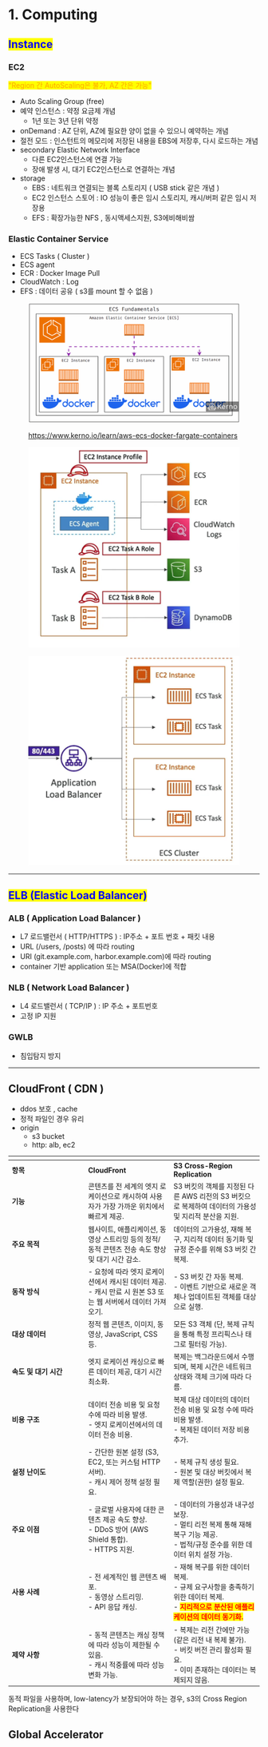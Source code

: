 # 1. Computing

## <mark style="color:blue;">Instance</mark>

### EC2

<mark style="color:orange;">"Region 간 AutoScaling은 불가, AZ 간은 가능"</mark>

* Auto Scaling Group (free)
* 예약 인스턴스 : 약정 요금제 개념&#x20;
  * 1년 또는 3년 단위 약정
* onDemand : AZ 단위, AZ에 필요한 양이 없을 수 있으니 예약하는 개념
* 절전 모드 : 인스턴트의 메모리에 저장된 내용을 EBS에 저장후, 다시 로드하는 개념
* secondary Elastic Network Interface
  * 다른 EC2인스턴스에 연결 가능
  * 장애 발생 시, 대기 EC2인스턴스로 연결하는 개념
* storage
  * EBS : 네트워크 연결되는 블록 스토리지 ( USB stick 같은 개념 )
  * EC2 인스턴스 스토어 : IO 성능이 좋은 임시 스토리지, 캐시/버퍼 같은 임시 저장용
  * EFS : 확장가능한  NFS , 동시액세스지원,   S3에비해비쌈&#x20;



### Elastic Container Service

* ECS Tasks ( Cluster )
* ECS agent
* ECR : Docker Image Pull
* CloudWatch : Log
* EFS : 데이터 공유 ( s3를 mount 할 수 없음 )

<figure><img src="../../../.gitbook/assets/image.png" alt=""><figcaption><p><a href="https://www.kerno.io/learn/aws-ecs-docker-fargate-containers">https://www.kerno.io/learn/aws-ecs-docker-fargate-containers</a></p></figcaption></figure>

<div align="left"><figure><img src="../../../.gitbook/assets/image (2).png" alt=""><figcaption></figcaption></figure></div>

<div align="left"><figure><img src="../../../.gitbook/assets/image (3).png" alt=""><figcaption></figcaption></figure></div>





***

## <mark style="color:blue;">ELB (Elastic Load Balancer)</mark>

### ALB ( Application Load Balancer )&#x20;

* L7 로드밸런서 ( HTTP/HTTPS )   : IP주소 + 포트 번호 + 패킷 내용&#x20;
* URL (/users, /posts) 에 따라 routing
* URI (git.example.com, harbor.example.com)에 따라 routing
* container 기반 application 또는 MSA(Docker)에 적합

### NLB ( Network Load Balancer )

* &#x20;L4 로드밸런서 ( TCP/IP ) : IP 주소 + 포트번호
* 고정 IP 지원

### GWLB&#x20;

* 침입탐지 방지







***

## CloudFront ( CDN )

* ddos 보호 , cache
* 정적 파일인 경우 유리
* origin
  * s3 bucket
  * http: alb, ec2



<table data-header-hidden><thead><tr><th width="139"></th><th></th><th></th></tr></thead><tbody><tr><td><strong>항목</strong></td><td><strong>CloudFront</strong></td><td><strong>S3 Cross-Region Replication</strong></td></tr><tr><td><strong>기능</strong></td><td>콘텐츠를 전 세계의 엣지 로케이션으로 캐시하여 사용자가 가장 가까운 위치에서 빠르게 제공.</td><td>S3 버킷의 객체를 지정된 다른 AWS 리전의 S3 버킷으로 복제하여 데이터의 가용성 및 지리적 분산을 지원.</td></tr><tr><td><strong>주요 목적</strong></td><td>웹사이트, 애플리케이션, 동영상 스트리밍 등의 정적/동적 콘텐츠 전송 속도 향상 및 대기 시간 감소.</td><td>데이터의 고가용성, 재해 복구, 지리적 데이터 동기화 및 규정 준수를 위해 S3 버킷 간 복제.</td></tr><tr><td><strong>동작 방식</strong></td><td>- 요청에 따라 엣지 로케이션에서 캐시된 데이터 제공.<br>- 캐시 만료 시 원본 S3 또는 웹 서버에서 데이터 가져오기.</td><td>- S3 버킷 간 자동 복제.<br>- 이벤트 기반으로 새로운 객체나 업데이트된 객체를 대상으로 실행.</td></tr><tr><td><strong>대상 데이터</strong></td><td>정적 웹 콘텐츠, 이미지, 동영상, JavaScript, CSS 등.</td><td>모든 S3 객체 (단, 복제 규칙을 통해 특정 프리픽스나 태그로 필터링 가능).</td></tr><tr><td><strong>속도 및 대기 시간</strong></td><td>엣지 로케이션 캐싱으로 빠른 데이터 제공, 대기 시간 최소화.</td><td>복제는 백그라운드에서 수행되며, 복제 시간은 네트워크 상태와 객체 크기에 따라 다름.</td></tr><tr><td><strong>비용 구조</strong></td><td>데이터 전송 비용 및 요청 수에 따라 비용 발생.<br>- 엣지 로케이션에서의 데이터 전송 비용.</td><td>복제 대상 데이터의 데이터 전송 비용 및 요청 수에 따라 비용 발생.<br>- 복제된 데이터 저장 비용 추가.</td></tr><tr><td><strong>설정 난이도</strong></td><td>- 간단한 원본 설정 (S3, EC2, 또는 커스텀 HTTP 서버).<br>- 캐시 제어 정책 설정 필요.</td><td>- 복제 규칙 생성 필요.<br>- 원본 및 대상 버킷에서 복제 역할(권한) 설정 필요.</td></tr><tr><td><strong>주요 이점</strong></td><td>- 글로벌 사용자에 대한 콘텐츠 제공 속도 향상.<br>- DDoS 방어 (AWS Shield 통합).<br>- HTTPS 지원.</td><td>- 데이터의 가용성과 내구성 보장.<br>- 멀티 리전 복제 통해 재해 복구 기능 제공.<br>- 법적/규정 준수를 위한 데이터 위치 설정 가능.</td></tr><tr><td><strong>사용 사례</strong></td><td>- 전 세계적인 웹 콘텐츠 배포.<br>- 동영상 스트리밍.<br>- API 응답 캐싱.</td><td>- 재해 복구를 위한 데이터 복제.<br>- 규제 요구사항을 충족하기 위한 데이터 복제.<br>- <mark style="color:red;"><strong>지리적으로 분산된 애플리케이션의 데이터 동기화.</strong></mark></td></tr><tr><td><strong>제약 사항</strong></td><td>- 동적 콘텐츠는 캐싱 정책에 따라 성능이 제한될 수 있음.<br>- 캐시 적중률에 따라 성능 변화 가능.</td><td>- 복제는 리전 간에만 가능 (같은 리전 내 복제 불가).<br>- 버킷 버전 관리 활성화 필요.<br>- 이미 존재하는 데이터는 복제되지 않음.</td></tr></tbody></table>

동적 파일을 사용하며, low-latency가 보장되어야 하는 경우, s3의 Cross Region Replication을 사용한다





## Global Accelerator
